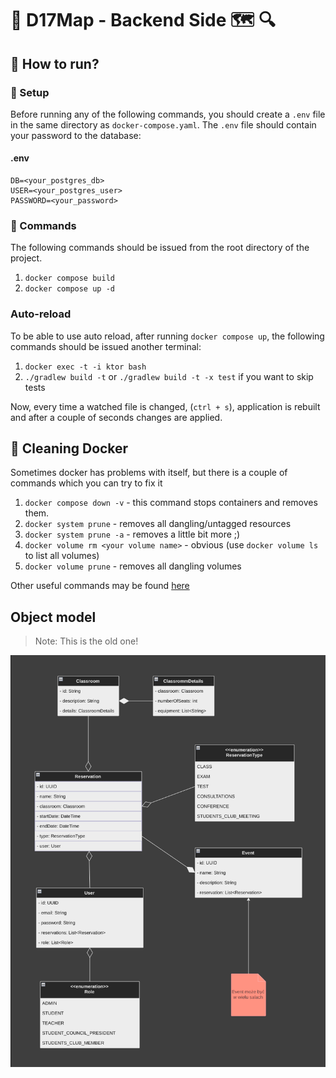 # 🔵 D17Map - Backend Side 🗺 🔍


## 🔷 How to run?
### 🔹 Setup
Before running any of the following commands, you should create a `.env` file
in the same directory as `docker-compose.yaml`. The `.env` file should
contain your password to the database:


#### .env
```text
DB=<your_postgres_db>
USER=<your_postgres_user>
PASSWORD=<your_password>
```


### 🔹 Commands
The following commands should be issued from the root directory of the project.

1. `docker compose build`
2. `docker compose up -d`


### Auto-reload
To be able to use auto reload, after running `docker compose up`, the following commands should be issued
another terminal:
1. `docker exec -t -i ktor bash`
2. `./gradlew build -t` or `./gradlew build -t -x test` if you want to skip tests

Now, every time a watched file is changed, (`ctrl + s`), application is rebuilt and after a couple of seconds
changes are applied.


## 🔷 Cleaning Docker
Sometimes docker has problems with itself, but there is a couple of commands which you can try to fix it

1. `docker compose down -v` - this command stops containers and removes them.
2. `docker system prune` - removes all dangling/untagged resources
3. `docker system prune -a` - removes a little bit more ;)
4. `docker volume rm <your volume name>` - obvious (use `docker volume ls` to list all volumes)
5. `docker volume prune` - removes all dangling volumes

Other useful commands may be found [here](https://contabo.com/blog/how-to-remove-docker-volumes-images-and-containers/)



## Object model

> Note: This is the old one!

![Object Model](docs/object_model.png)


